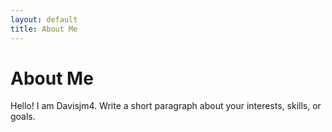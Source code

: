 ```yaml
---
layout: default
title: About Me
---
```

# About Me
Hello! I am Davisjm4.
Write a short paragraph about your interests, skills, or goals.
